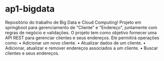 # ap1-bigdata
Repositório do trabalho de Big Data e Cloud Computing!
Projeto em springboot para gerenciamento de "Cliente" e "Endereço", juntamente com regras de negócio e validações. 
O projeto tem como objetivo fornecer uma API REST para gerenciar clientes e seus endereços. Ele permitirá operações como:
• Adicionar um novo cliente.
• Atualizar dados de um cliente.
• Adicionar, atualizar e remover endereços associados a um cliente.
• Buscar clientes e seus endereços.
